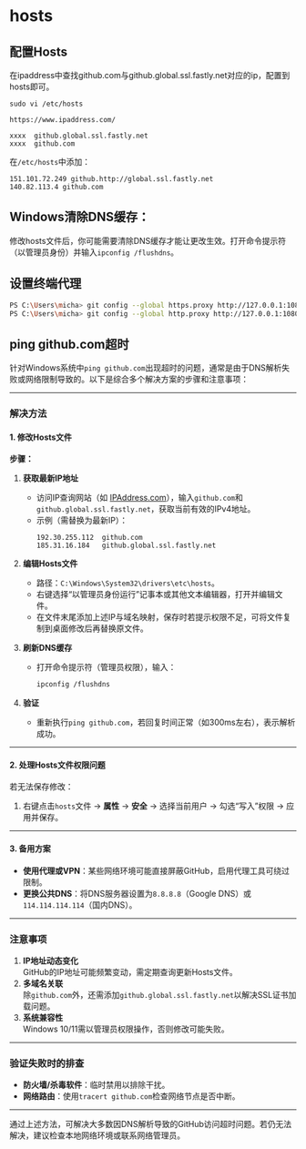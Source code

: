 # hosts

## 配置Hosts

在ipaddress中查找github.com与github.global.ssl.fastly.net对应的ip，配置到hosts即可。

```shell
sudo vi /etc/hosts
```

```
https://www.ipaddress.com/
```

```
xxxx  github.global.ssl.fastly.net
xxxx  github.com
```

在`/etc/hosts`中添加：

```
151.101.72.249 github.http://global.ssl.fastly.net
140.82.113.4 github.com
```

## Windows清除DNS缓存：

修改hosts文件后，你可能需要清除DNS缓存才能让更改生效。打开命令提示符（以管理员身份）并输入`ipconfig /flushdns`。

##  设置终端代理

```sh
PS C:\Users\micha> git config --global https.proxy http://127.0.0.1:10809
PS C:\Users\micha> git config --global http.proxy http://127.0.0.1:10809
```

## ping github.com超时

针对Windows系统中`ping github.com`出现超时的问题，通常是由于DNS解析失败或网络限制导致的。以下是综合多个解决方案的步骤和注意事项：

---

### **解决方法**
#### **1. 修改Hosts文件** 
**步骤：**

1. **获取最新IP地址**  
   - 访问IP查询网站（如 [IPAddress.com](https://www.ipaddress.com/ip-lookup)），输入`github.com`和`github.global.ssl.fastly.net`，获取当前有效的IPv4地址。  
   - 示例（需替换为最新IP）：
     ```
     192.30.255.112  github.com
     185.31.16.184   github.global.ssl.fastly.net
     ```

2. **编辑Hosts文件**  
   
   - 路径：`C:\Windows\System32\drivers\etc\hosts`。  
   - 右键选择“以管理员身份运行”记事本或其他文本编辑器，打开并编辑文件。  
   - 在文件末尾添加上述IP与域名映射，保存时若提示权限不足，可将文件复制到桌面修改后再替换原文件。
   
3. **刷新DNS缓存**  
   - 打开命令提示符（管理员权限），输入：  
     ```bash
     ipconfig /flushdns
     ```

4. **验证**  
   - 重新执行`ping github.com`，若回复时间正常（如300ms左右），表示解析成功。

---

#### **2. 处理Hosts文件权限问题**
若无法保存修改：
1. 右键点击`hosts`文件 → **属性** → **安全** → 选择当前用户 → 勾选“写入”权限 → 应用并保存。

---

#### **3. 备用方案**
- **使用代理或VPN**：某些网络环境可能直接屏蔽GitHub，启用代理工具可绕过限制。
- **更换公共DNS**：将DNS服务器设置为`8.8.8.8`（Google DNS）或`114.114.114.114`（国内DNS）。

---

### **注意事项**
1. **IP地址动态变化**  
   GitHub的IP地址可能频繁变动，需定期查询更新Hosts文件。
2. **多域名关联**  
   除`github.com`外，还需添加`github.global.ssl.fastly.net`以解决SSL证书加载问题。
3. **系统兼容性**  
   Windows 10/11需以管理员权限操作，否则修改可能失败。

---

### **验证失败时的排查**
- **防火墙/杀毒软件**：临时禁用以排除干扰。
- **网络路由**：使用`tracert github.com`检查网络节点是否中断。

---

通过上述方法，可解决大多数因DNS解析导致的GitHub访问超时问题。若仍无法解决，建议检查本地网络环境或联系网络管理员。

